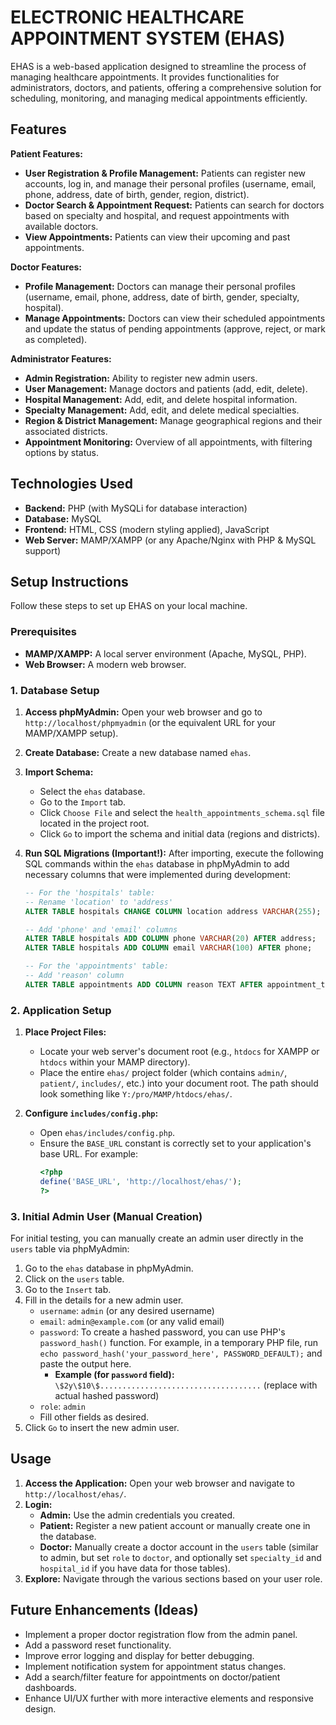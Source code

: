 # ELECTRONIC HEALTHCARE APPOINTMENT SYSTEM (EHAS)

EHAS is a web-based application designed to streamline the process of managing healthcare appointments. It provides functionalities for administrators, doctors, and patients, offering a comprehensive solution for scheduling, monitoring, and managing medical appointments efficiently.

## Features

**Patient Features:**
*   **User Registration & Profile Management:** Patients can register new accounts, log in, and manage their personal profiles (username, email, phone, address, date of birth, gender, region, district).
*   **Doctor Search & Appointment Request:** Patients can search for doctors based on specialty and hospital, and request appointments with available doctors.
*   **View Appointments:** Patients can view their upcoming and past appointments.

**Doctor Features:**
*   **Profile Management:** Doctors can manage their personal profiles (username, email, phone, address, date of birth, gender, specialty, hospital).
*   **Manage Appointments:** Doctors can view their scheduled appointments and update the status of pending appointments (approve, reject, or mark as completed).

**Administrator Features:**
*   **Admin Registration:** Ability to register new admin users.
*   **User Management:** Manage doctors and patients (add, edit, delete).
*   **Hospital Management:** Add, edit, and delete hospital information.
*   **Specialty Management:** Add, edit, and delete medical specialties.
*   **Region & District Management:** Manage geographical regions and their associated districts.
*   **Appointment Monitoring:** Overview of all appointments, with filtering options by status.

## Technologies Used

*   **Backend:** PHP (with MySQLi for database interaction)
*   **Database:** MySQL
*   **Frontend:** HTML, CSS (modern styling applied), JavaScript
*   **Web Server:** MAMP/XAMPP (or any Apache/Nginx with PHP & MySQL support)

## Setup Instructions

Follow these steps to set up EHAS on your local machine.

### Prerequisites

*   **MAMP/XAMPP:** A local server environment (Apache, MySQL, PHP).
*   **Web Browser:** A modern web browser.

### 1. Database Setup

1.  **Access phpMyAdmin:** Open your web browser and go to `http://localhost/phpmyadmin` (or the equivalent URL for your MAMP/XAMPP setup).
2.  **Create Database:** Create a new database named `ehas`.
3.  **Import Schema:**
    *   Select the `ehas` database.
    *   Go to the `Import` tab.
    *   Click `Choose File` and select the `health_appointments_schema.sql` file located in the project root.
    *   Click `Go` to import the schema and initial data (regions and districts).
4.  **Run SQL Migrations (Important!):** After importing, execute the following SQL commands within the `ehas` database in phpMyAdmin to add necessary columns that were implemented during development:

    ```sql
    -- For the 'hospitals' table:
    -- Rename 'location' to 'address'
    ALTER TABLE hospitals CHANGE COLUMN location address VARCHAR(255);

    -- Add 'phone' and 'email' columns
    ALTER TABLE hospitals ADD COLUMN phone VARCHAR(20) AFTER address;
    ALTER TABLE hospitals ADD COLUMN email VARCHAR(100) AFTER phone;

    -- For the 'appointments' table:
    -- Add 'reason' column
    ALTER TABLE appointments ADD COLUMN reason TEXT AFTER appointment_time;
    ```

### 2. Application Setup

1.  **Place Project Files:**
    *   Locate your web server's document root (e.g., `htdocs` for XAMPP or `htdocs` within your MAMP directory).
    *   Place the entire `ehas/` project folder (which contains `admin/`, `patient/`, `includes/`, etc.) into your document root. The path should look something like `Y:/pro/MAMP/htdocs/ehas/`.

2.  **Configure `includes/config.php`:**
    *   Open `ehas/includes/config.php`.
    *   Ensure the `BASE_URL` constant is correctly set to your application's base URL. For example:
        ```php
        <?php
        define('BASE_URL', 'http://localhost/ehas/');
        ?>
        ```

### 3. Initial Admin User (Manual Creation)

For initial testing, you can manually create an admin user directly in the `users` table via phpMyAdmin:

1.  Go to the `ehas` database in phpMyAdmin.
2.  Click on the `users` table.
3.  Go to the `Insert` tab.
4.  Fill in the details for a new admin user.
    *   `username`: `admin` (or any desired username)
    *   `email`: `admin@example.com` (or any valid email)
    *   `password`: To create a hashed password, you can use PHP's `password_hash()` function. For example, in a temporary PHP file, run `echo password_hash('your_password_here', PASSWORD_DEFAULT);` and paste the output here.
        *   **Example (for `password` field):** `\$2y\$10\$....................................` (replace with actual hashed password)
    *   `role`: `admin`
    *   Fill other fields as desired.
5.  Click `Go` to insert the new admin user.

## Usage

1.  **Access the Application:** Open your web browser and navigate to `http://localhost/ehas/`.
2.  **Login:**
    *   **Admin:** Use the admin credentials you created.
    *   **Patient:** Register a new patient account or manually create one in the database.
    *   **Doctor:** Manually create a doctor account in the `users` table (similar to admin, but set `role` to `doctor`, and optionally set `specialty_id` and `hospital_id` if you have data for those tables).
3.  **Explore:** Navigate through the various sections based on your user role.

## Future Enhancements (Ideas)

*   Implement a proper doctor registration flow from the admin panel.
*   Add a password reset functionality.
*   Improve error logging and display for better debugging.
*   Implement notification system for appointment status changes.
*   Add a search/filter feature for appointments on doctor/patient dashboards.
*   Enhance UI/UX further with more interactive elements and responsive design.

